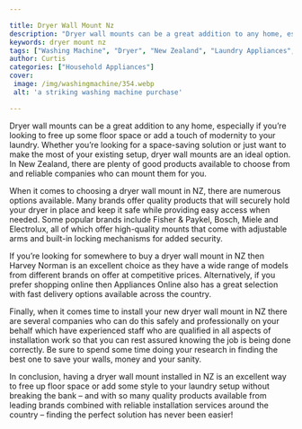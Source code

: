```yaml
---

title: Dryer Wall Mount Nz
description: "Dryer wall mounts can be a great addition to any home, especially if you’re looking to free up some floor space or add a touch of ...lets find out"
keywords: dryer mount nz
tags: ["Washing Machine", "Dryer", "New Zealand", "Laundry Appliances", "Appliance Installation"]
author: Curtis
categories: ["Household Appliances"]
cover: 
 image: /img/washingmachine/354.webp
 alt: 'a striking washing machine purchase'

---
```


Dryer wall mounts can be a great addition to any home, especially if you’re looking to free up some floor space or add a touch of modernity to your laundry. Whether you’re looking for a space-saving solution or just want to make the most of your existing setup, dryer wall mounts are an ideal option. In New Zealand, there are plenty of good products available to choose from and reliable companies who can mount them for you. 

When it comes to choosing a dryer wall mount in NZ, there are numerous options available. Many brands offer quality products that will securely hold your dryer in place and keep it safe while providing easy access when needed. Some popular brands include Fisher & Paykel, Bosch, Miele and Electrolux, all of which offer high-quality mounts that come with adjustable arms and built-in locking mechanisms for added security. 

If you’re looking for somewhere to buy a dryer wall mount in NZ then Harvey Norman is an excellent choice as they have a wide range of models from different brands on offer at competitive prices. Alternatively, if you prefer shopping online then Appliances Online also has a great selection with fast delivery options available across the country. 

Finally, when it comes time to install your new dryer wall mount in NZ there are several companies who can do this safely and professionally on your behalf which have experienced staff who are qualified in all aspects of installation work so that you can rest assured knowing the job is being done correctly. Be sure to spend some time doing your research in finding the best one to save your walls, money and your sanity. 

In conclusion, having a dryer wall mount installed in NZ is an excellent way to free up floor space or add some style to your laundry setup without breaking the bank – and with so many quality products available from leading brands combined with reliable installation services around the country – finding the perfect solution has never been easier!
